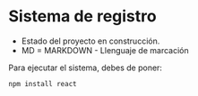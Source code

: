 <h1> Sistema de registro</h1>

- Estado del proyecto en construcción.
- MD = MARKDOWN - Llenguaje de marcación

Para ejecutar el sistema, debes de poner:

```npm install react```

